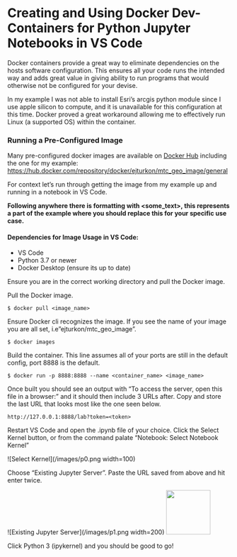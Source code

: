 
Creating and Using Docker Dev-Containers for Python Jupyter Notebooks in VS Code
================================================================================

Docker containers provide a great way to eliminate dependencies on the hosts software configuration. This ensures all your code runs the intended way and adds great value in giving ability to run programs that would otherwise not be configured for your devise.

In my example I was not able to install Esri’s arcgis python module since I use apple silicon to compute, and it is unavailable for this configuration at this time. Docker proved a great workaround allowing me to effectively run Linux (a supported OS) within the container.

### Running a Pre-Configured Image

Many pre-configured docker images are available on [Docker Hub](https://hub.docker.com/) including the one for my example: https://hub.docker.com/repository/docker/ejturkon/mtc_geo_image/general

For context let’s run through getting the image from my example up and running in a notebook in VS Code.

**Following anywhere there is formatting with <some_text>, this represents a part of the example where you should replace this for your specific use case.**

#### Dependencies for Image Usage in VS Code:
-	VS Code
-	Python 3.7 or newer
-	Docker Desktop (ensure its up to date)

Ensure you are in the correct working directory and pull the Docker image.

Pull the Docker image.

`$ docker pull <image_name>`

Ensure Docker cli recognizes the image. If you see the name of your image you are all set, i.e”ejturkon/mtc_geo_image”.

`$ docker images`

Build the container. This line assumes all of your ports are still in the default config, port 8888 is the default.

`$ docker run -p 8888:8888 --name <container_name> <image_name>`

Once built you should see an output with “To access the server, open this file in a browser:” and it should then include 3 URLs after. Copy and store the last URL that looks most like the one seen below.

`http://127.0.0.1:8888/lab?token=<token>`

Restart VS Code and open the .ipynb file of your choice. Click the Select Kernel button, or from the command palate “Notebook: Select Notebook Kernel”

![Select Kernel](/images/p0.png width=100)

Choose “Existing Jupyter Server”. Paste the URL saved from above and hit enter twice.

![Existing Jupyter Server](/images/p1.png width=200)
<img src="./images/p1.png sr" width="100">

Click Python 3 (ipykernel) and you should be good to go!

